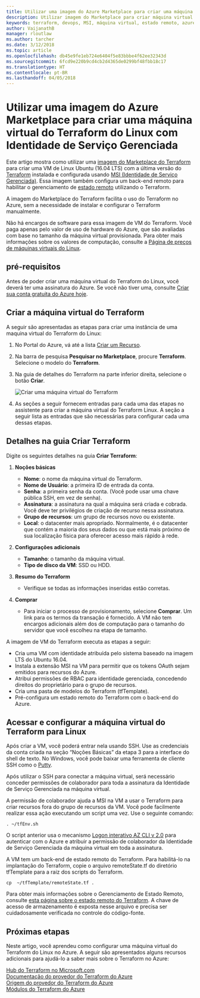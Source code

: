 ```yaml
---
title: Utilizar uma imagem do Azure Marketplace para criar uma máquina virtual do Terraform do Linux com Identidade de Serviço Gerenciada
description: Utilizar imagem do Marketplace para criar máquina virtual do Terraform do Linux com Identidade de Serviço Gerenciada e Gerenciamento de Estado Remoto para facilmente implantar recursos no Azure.
keywords: terraform, devops, MSI, máquina virtual, estado remoto, azure
author: VaijanathB
manager: rloutlaw
ms.author: tarcher
ms.date: 3/12/2018
ms.topic: article
ms.openlocfilehash: db45e9fe1eb724e6404f5e83bbbe4f62ee32343d
ms.sourcegitcommit: 6fcd9e220b9cd4cb2d4365de0299bf48fbb18c17
ms.translationtype: HT
ms.contentlocale: pt-BR
ms.lasthandoff: 04/05/2018
---
```

# <a name="use-an-azure-marketplace-image-to-create-a-terraform-linux-virtual-machine-with-managed-service-identity"></a>Utilizar uma imagem do Azure Marketplace para criar uma máquina virtual do Terraform do Linux com Identidade de Serviço Gerenciada

Este artigo mostra como utilizar uma [imagem do Marketplace do Terraform](https://azuremarketplace.microsoft.com/marketplace/apps/azure-oss.terraform?tab=Overview) para criar uma VM de Linux Ubuntu (16.04 LTS) com a última versão do [Terraform](https://www.terraform.io/intro/index.html) instalada e configurada usando [MSI (Identidade de Serviço Gerenciada)](https://docs.microsoft.com/azure/active-directory/managed-service-identity/overview). Essa imagem também configura um back-end remoto para habilitar o gerenciamento de [estado remoto](https://www.terraform.io/docs/state/remote.html) utilizando o Terraform. 

A imagem do Marketplace do Terraform facilita o uso do Terraform no Azure, sem a necessidade de instalar e configurar o Terraform manualmente. 

Não há encargos de software para essa imagem de VM do Terraform. Você paga apenas pelo valor de uso de hardware do Azure, que são avaliadas com base no tamanho da máquina virtual provisionada. Para obter mais informações sobre os valores de computação, consulte a [Página de preços de máquinas virtuais do Linux](https://azure.microsoft.com/pricing/details/virtual-machines/linux/).

## <a name="prerequisites"></a>pré-requisitos
Antes de poder criar uma máquina virtual do Terraform do Linux, você deverá ter uma assinatura do Azure. Se você não tiver uma, consulte [Criar sua conta gratuita do Azure hoje](https://azure.microsoft.com/free/).  

## <a name="create-your-terraform-virtual-machine"></a>Criar a máquina virtual do Terraform 

A seguir são apresentadas as etapas para criar uma instância de uma maquina virtual do Terraform do Linux: 

1. No Portal do Azure, vá até a lista [Criar um Recurso](https://ms.portal.azure.com/#create/hub).

2. Na barra de pesquisa **Pesquisar no Marketplace**, procure **Terraform**. Selecione o modelo do **Terraform**. 

3. Na guia de detalhes do Terraform na parte inferior direita, selecione o botão **Criar**.

    ![Criar uma máquina virtual do Terraform](media\terraformmsi.png)

4. As seções a seguir fornecem entradas para cada uma das etapas no assistente para criar a máquina virtual do Terraform Linux. A seção a seguir lista as entradas que são necessárias para configurar cada uma dessas etapas.

## <a name="details-on-the-create-terraform-tab"></a>Detalhes na guia Criar Terraform

Digite os seguintes detalhes na guia **Criar Terraform**:

1. **Noções básicas**
    
   * **Nome**: o nome da máquina virtual do Terraform.
   * **Nome de Usuário**: a primeira ID de entrada da conta.
   * **Senha**: a primeira senha da conta. (Você pode usar uma chave pública SSH, em vez de senha).
   * **Assinatura**: a assinatura na qual a máquina será criada e cobrada. Você deve ter privilégios de criação de recurso nessa assinatura.
   * **Grupo de recursos**: um grupo de recursos novo ou existente.
   * **Local**: o datacenter mais apropriado. Normalmente, é o datacenter que contém a maioria dos seus dados ou que está mais próximo de sua localização física para oferecer acesso mais rápido à rede.

2. **Configurações adicionais**

   * **Tamanho**: o tamanho da máquina virtual. 
   * **Tipo de disco da VM**: SSD ou HDD.

3. **Resumo do Terraform**

   * Verifique se todas as informações inseridas estão corretas. 

4. **Comprar**

   * Para iniciar o processo de provisionamento, selecione **Comprar**. Um link para os termos da transação é fornecido. A VM não tem encargos adicionais além dos de computação para o tamanho do servidor que você escolheu na etapa de tamanho.

A imagem de VM do Terraform executa as etapas a seguir:

* Cria uma VM com identidade atribuída pelo sistema baseado na imagem LTS do Ubuntu 16.04.
* Instala a extensão MSI na VM para permitir que os tokens OAuth sejam emitidos para recursos do Azure.
* Atribui permissões de RBAC para identidade gerenciada, concedendo direitos do proprietário para o grupo de recursos.
* Cria uma pasta de modelos do Terraform (tfTemplate).
* Pré-configura um estado remoto do Terraform com o back-end do Azure.

## <a name="access-and-configure-a-linux-terraform-virtual-machine"></a>Acessar e configurar a máquina virtual do Terraform para Linux

Após criar a VM, você poderá entrar nela usando SSH. Use as credenciais da conta criada na seção “Noções Básicas” da etapa 3 para a interface do shell de texto. No Windows, você pode baixar uma ferramenta de cliente SSH como o [Putty](http://www.putty.org/).

Após utilizar o SSH para conectar a máquina virtual, será necessário conceder permissões de colaborador para toda a assinatura da Identidade de Serviço Gerenciada na máquina virtual. 

A permissão de colaborador ajuda a MSI na VM a usar o Terraform para criar recursos fora do grupo de recursos da VM. Você pode facilmente realizar essa ação executando um script uma vez. Use o seguinte comando:

`. ~/tfEnv.sh`

O script anterior usa o mecanismo [Logon interativo AZ CLI v 2.0](https://docs.microsoft.com/cli/azure/authenticate-azure-cli?view=azure-cli-latest#interactive-log-in) para autenticar com o Azure e atribuir a permissão de colaborador da Identidade de Serviço Gerenciada da máquina virtual em toda a assinatura. 

 A VM tem um back-end de estado remoto do Terraform. Para habilitá-lo na implantação do Terraform, copie o arquivo remoteState.tf do diretório tfTemplate para a raiz dos scripts do Terraform.  

 `cp  ~/tfTemplate/remoteState.tf .`

 Para obter mais informações sobre o Gerenciamento de Estado Remoto, consulte [esta página sobre o estado remoto do Terraform](https://www.terraform.io/docs/state/remote.html). A chave de acesso de armazenamento é exposta nesse arquivo e precisa ser cuidadosamente verificada no controle do código-fonte.  

## <a name="next-steps"></a>Próximas etapas
Neste artigo, você aprendeu como configurar uma máquina virtual do Terraform do Linux no Azure. A seguir são apresentados alguns recursos adicionais para ajudá-lo a saber mais sobre o Terraform no Azure: 

 [Hub do Terraform no Microsoft.com](https://docs.microsoft.com/azure/terraform/)  
 [Documentação do provedor do Terraform do Azure](http://aka.ms/terraform)  
 [Origem do provedor do Terraform do Azure](http://aka.ms/tfgit)  
 [Módulos do Terraform do Azure](http://aka.ms/tfmodules)
 

















